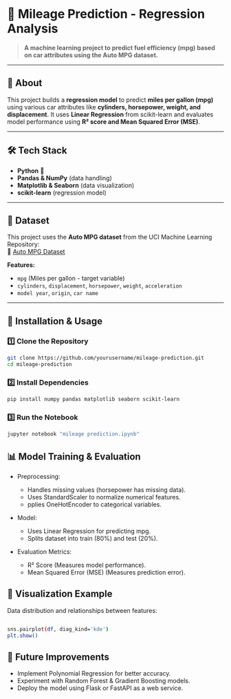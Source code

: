 # 🚗 Mileage Prediction - Regression Analysis  

> **A machine learning project to predict fuel efficiency (mpg) based on car attributes using the Auto MPG dataset.**  

---

## 📌 About  
This project builds a **regression model** to predict **miles per gallon (mpg)** using various car attributes like **cylinders, horsepower, weight, and displacement**. It uses **Linear Regression** from scikit-learn and evaluates model performance using **R² score and Mean Squared Error (MSE)**.

---

## 🛠️ Tech Stack  
- **Python** 🐍  
- **Pandas & NumPy** (data handling)  
- **Matplotlib & Seaborn** (data visualization)  
- **scikit-learn** (regression model)  

---

## 📂 Dataset  
This project uses the **Auto MPG dataset** from the UCI Machine Learning Repository:  
📌 [Auto MPG Dataset](http://archive.ics.uci.edu/ml/machine-learning-databases/auto-mpg/auto-mpg.data)  

**Features:**  
- `mpg` (Miles per gallon - target variable)  
- `cylinders`, `displacement`, `horsepower`, `weight`, `acceleration`  
- `model year`, `origin`, `car name`  

---

## 🚀 Installation & Usage  

### 1️⃣ Clone the Repository  
```sh
git clone https://github.com/yourusername/mileage-prediction.git
cd mileage-prediction
```
### 2️⃣ Install Dependencies
```sh
pip install numpy pandas matplotlib seaborn scikit-learn
```
### 3️⃣ Run the Notebook
```sh
jupyter notebook "mileage prediction.ipynb"
```
## 📊 Model Training & Evaluation
- Preprocessing:
    - Handles missing values (horsepower has missing data).
    - Uses StandardScaler to normalize numerical features.
    - pplies OneHotEncoder to categorical variables.
- Model:
    - Uses Linear Regression for predicting mpg.
    - Splits dataset into train (80%) and test (20%).

- Evaluation Metrics:
    - R² Score (Measures model performance).
    - Mean Squared Error (MSE) (Measures prediction error).
## 📸 Visualization Example
Data distribution and relationships between features:
```sh

sns.pairplot(df, diag_kind='kde')
plt.show()
```
## 🔮 Future Improvements
- Implement Polynomial Regression for better accuracy.
- Experiment with Random Forest & Gradient Boosting models.
- Deploy the model using Flask or FastAPI as a web service.
